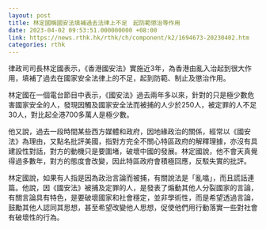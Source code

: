 ```yaml
---
layout: post
title: 林定國稱國安法填補過去法律上不足　起防範懲治等作用
date: 2023-04-02 09:53:51.000000000 +08:00
link: https://news.rthk.hk/rthk/ch/component/k2/1694673-20230402.htm
categories: rthk
---
```


律政司司長林定國表示，《香港國安法》實施近3年，為香港由亂入治起到很大作用，填補了過去在國家安全法律上的不足，起到防範、制止及懲治作用。

林定國在一個電台節目中表示，《國安法》過去兩年多以來，針對的只是極少數危害國家安全的人，發現因觸及國家安全法而被捕的人少於250人，被定罪的人不足30人，對比起全港700多萬人是極少數。

他又說，過去一段時間某些西方媒體和政府，因地緣政治的關係，經常以《國安法》為理由，又點名批評美國，指對方完全不關心特區政府的解釋理據，亦沒有具建設性對話，對方的動機只是要圍堵，破壞中國的發展。林定國說，他不會天真覺得過多數年，對方的態度會改變，因此特區政府會積極回應，反駁失實的批評。

林定國說，如果有人指是因為政治言論而被捕，有關說法是「亂噏」，而且謊話連篇。他說，因《國安法》被捕及定罪的人，是發表了煽動其他人分裂國家的言論，有關言論具有特色，是要破壞國家和社會穩定，並非學術性，而是希望透過言論，鼓勵其他人認同其思想，甚至希望改變他人思想，促使他們用行動落實一些對社會有破壞性的行為。
